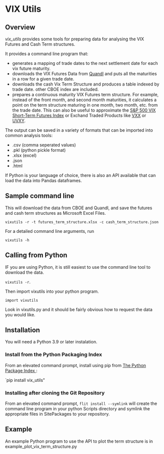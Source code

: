 # VIX Utils
## Overview

*vix_utils* provides some tools for preparing data for analysing  the VIX Futures and Cash Term structures.

It provides a command line program that:

* generates a mapping of trade dates to the next settlement date for each vix future maturity.
* downloads the VIX Futures Data from [Quandl](https://www.quandl.com/) and puts
all the maturities in a row for a given trade date.  
* downloads the cash  Vix Term Structure and produces a table indexed by trade date.
other CBOE index are included.
* prepares a continuous maturity VIX Futures term structure.  For example, instead of the front month, and second month maturities, it calculates a point on the term structure maturing in one month, two month, etc. from the trade date.  This can also be useful to approximate the [S&P 500 VIX Short-Term Futures Index](https://www.spglobal.com/spdji/en/indices/strategy/sp-500-vix-short-term-index-mcap/#overview) or Exchand Traded Products like [VXX](https://www.ipathetn.com/US/16/en/details.app?instrumentId=341408) or [UVXY](https://www.proshares.com/funds/uvxy.html).

The output can be saved in a variety of formats that can be imported into common analysis tools:

* .csv (comma seperated values)
* .pkl  (python pickle format)
*  .xlsx (excel)
*  .json  
*  .html

If Python is your language of choice, there is also an API available that can load the data into
Pandas dataframes.

## Sample command line

This will download the data from CBOE and Quandl, and save the futures and cash term structures as 
Microsoft Excel Files.

`vixutils -r -t futures_term_structure.xlsx -c cash_term_structure.json `
 
For a detailed command line arguments, run 

`vixutils -h`

## Calling from Python

IF you are using Python, it is still easiest to use the command line tool to download the data.

`vixutils -r`.

Then import vixutils into your python program.

`import vixutils`

Look in vixutils.py and it should be fairly obvious how to request the 
data you would like.



## Installation

You will need a Python 3.9 or later instalation.

### Install from the Python Packaging Index
From an elevated command prompt, 
install using pip from [The Python Package Index ](https://www.pypi.org):

`pip install vix_utils"

### Installing after cloning the Git Repository

From an elevated command prompt,
`flit install --symlink` will create the command line program in your python Scripts directory and symlink the 
appropriate files in SitePackages to your repository.

## Example

An example Python program to use the API to plot the 
term structure is in example_plot_vix_term_structure.py



